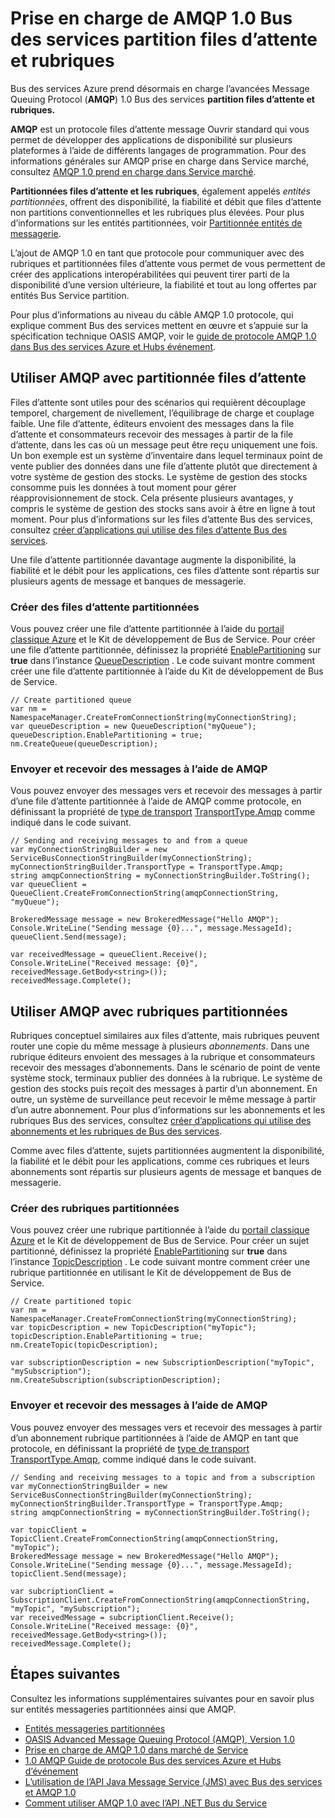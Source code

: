 <properties 
    pageTitle="Prise en charge de AMQP 1.0 Bus des services partition files d’attente et rubriques | Microsoft Azure" 
    description="Découvrez comment utiliser les files d’attente avancé Message Queuing Protocol (AMQP) 1.0 à Service partitionnée et les rubriques." 
    services="service-bus" 
    documentationCenter=".net" 
    authors="hillaryc" 
    manager="timlt" 
    editor=""/>

<tags 
    ms.service="service-bus" 
    ms.workload="na" 
    ms.tgt_pltfrm="na" 
    ms.devlang="multiple" 
    ms.topic="article" 
    ms.date="10/14/2016" 
    ms.author="hillaryc;sethm"/>

# <a name="amqp-10-support-for-service-bus-partitioned-queues-and-topics"></a>Prise en charge de AMQP 1.0 Bus des services partition files d’attente et rubriques 

Bus des services Azure prend désormais en charge l’avancées Message Queuing Protocol (**AMQP**) 1.0 Bus des services **partition files d’attente et rubriques.**

**AMQP** est un protocole files d’attente message Ouvrir standard qui vous permet de développer des applications de disponibilité sur plusieurs plateformes à l’aide de différents langages de programmation. Pour des informations générales sur AMQP prise en charge dans Service marché, consultez [AMQP 1.0 prend en charge dans Service marché](service-bus-amqp-overview.md).

**Partitionnées files d’attente et les rubriques**, également appelés *entités partitionnées*, offrent des disponibilité, la fiabilité et débit que files d’attente non partitions conventionnelles et les rubriques plus élevées. Pour plus d’informations sur les entités partitionnées, voir [Partitionnée entités de messagerie](service-bus-partitioning.md).

L’ajout de AMQP 1.0 en tant que protocole pour communiquer avec des rubriques et partitionnées files d’attente vous permet de vous permettent de créer des applications interopérabilitées qui peuvent tirer parti de la disponibilité d’une version ultérieure, la fiabilité et tout au long offertes par entités Bus Service partition.

Pour plus d’informations au niveau du câble AMQP 1.0 protocole, qui explique comment Bus des services mettent en œuvre et s’appuie sur la spécification technique OASIS AMQP, voir le [guide de protocole AMQP 1.0 dans Bus des services Azure et Hubs événement](service-bus-amqp-protocol-guide.md).    

## <a name="use-amqp-with-partitioned-queues"></a>Utiliser AMQP avec partitionnée files d’attente

Files d’attente sont utiles pour des scénarios qui requièrent découplage temporel, chargement de nivellement, l’équilibrage de charge et couplage faible. Une file d’attente, éditeurs envoient des messages dans la file d’attente et consommateurs recevoir des messages à partir de la file d’attente, dans les cas où un message peut être reçu uniquement une fois. Un bon exemple est un système d’inventaire dans lequel terminaux point de vente publier des données dans une file d’attente plutôt que directement à votre système de gestion des stocks. Le système de gestion des stocks consomme puis les données à tout moment pour gérer réapprovisionnement de stock. Cela présente plusieurs avantages, y compris le système de gestion des stocks sans avoir à être en ligne à tout moment. Pour plus d’informations sur les files d’attente Bus des services, consultez [créer d’applications qui utilise des files d’attente Bus des services](service-bus-create-queues.md). 

Une file d’attente partitionnée davantage augmente la disponibilité, la fiabilité et le débit pour les applications, ces files d’attente sont répartis sur plusieurs agents de message et banques de messagerie.     

### <a name="create-partitioned-queues"></a>Créer des files d’attente partitionnées

Vous pouvez créer une file d’attente partitionnée à l’aide du [portail classique Azure][] et le Kit de développement de Bus de Service. Pour créer une file d’attente partitionnée, définissez la propriété [EnablePartitioning](https://msdn.microsoft.com/library/azure/microsoft.servicebus.messaging.queuedescription.enablepartitioning.aspx) sur **true** dans l’instance [QueueDescription](https://msdn.microsoft.com/library/azure/microsoft.servicebus.messaging.queuedescription.aspx) . Le code suivant montre comment créer une file d’attente partitionnée à l’aide du Kit de développement de Bus de Service. 
 
```
// Create partitioned queue
var nm = NamespaceManager.CreateFromConnectionString(myConnectionString);
var queueDescription = new QueueDescription("myQueue");
queueDescription.EnablePartitioning = true;
nm.CreateQueue(queueDescription);
```

### <a name="send-and-receive-messages-using-amqp"></a>Envoyer et recevoir des messages à l’aide de AMQP

Vous pouvez envoyer des messages vers et recevoir des messages à partir d’une file d’attente partitionnée à l’aide de AMQP comme protocole, en définissant la propriété de [type de transport](https://msdn.microsoft.com/library/azure/microsoft.servicebus.servicebusconnectionstringbuilder.transporttype.aspx) [TransportType.Amqp](https://msdn.microsoft.com/library/azure/microsoft.servicebus.messaging.transporttype.aspx) comme indiqué dans le code suivant.  

```
// Sending and receiving messages to and from a queue
var myConnectionStringBuilder = new ServiceBusConnectionStringBuilder(myConnectionString);
myConnectionStringBuilder.TransportType = TransportType.Amqp;
string amqpConnectionString = myConnectionStringBuilder.ToString();
var queueClient = QueueClient.CreateFromConnectionString(amqpConnectionString, "myQueue");

BrokeredMessage message = new BrokeredMessage("Hello AMQP");
Console.WriteLine("Sending message {0}...", message.MessageId);
queueClient.Send(message);

var receivedMessage = queueClient.Receive();
Console.WriteLine("Received message: {0}", receivedMessage.GetBody<string>());
receivedMessage.Complete();
```

## <a name="use-amqp-with-partitioned-topics"></a>Utiliser AMQP avec rubriques partitionnées

Rubriques conceptuel similaires aux files d’attente, mais rubriques peuvent router une copie du même message à plusieurs *abonnements*. Dans une rubrique éditeurs envoient des messages à la rubrique et consommateurs recevoir des messages d’abonnements. Dans le scénario de point de vente système stock, terminaux publier des données à la rubrique. Le système de gestion des stocks puis reçoit des messages à partir d’un abonnement. En outre, un système de surveillance peut recevoir le même message à partir d’un autre abonnement. Pour plus d’informations sur les abonnements et les rubriques Bus des services, consultez [créer d’applications qui utilise des abonnements et les rubriques de Bus des services](service-bus-create-topics-subscriptions.md). 

Comme avec files d’attente, sujets partitionnées augmentent la disponibilité, la fiabilité et le débit pour les applications, comme ces rubriques et leurs abonnements sont répartis sur plusieurs agents de message et banques de messagerie. 

### <a name="create-partitioned-topics"></a>Créer des rubriques partitionnées

Vous pouvez créer une rubrique partitionnée à l’aide du [portail classique Azure][] et le Kit de développement de Bus de Service. Pour créer un sujet partitionné, définissez la propriété [EnablePartitioning](https://msdn.microsoft.com/library/azure/microsoft.servicebus.messaging.topicdescription.enablepartitioning.aspx) sur **true** dans l’instance [TopicDescription](https://msdn.microsoft.com/library/azure/microsoft.servicebus.messaging.topicdescription.aspx) . Le code suivant montre comment créer une rubrique partitionnée en utilisant le Kit de développement de Bus de Service.
    
```
// Create partitioned topic
var nm = NamespaceManager.CreateFromConnectionString(myConnectionString);
var topicDescription = new TopicDescription("myTopic");
topicDescription.EnablePartitioning = true;
nm.CreateTopic(topicDescription);

var subscriptionDescription = new SubscriptionDescription("myTopic", "mySubscription");
nm.CreateSubscription(subscriptionDescription);
```

### <a name="send-and-receive-messages-using-amqp"></a>Envoyer et recevoir des messages à l’aide de AMQP

Vous pouvez envoyer des messages vers et recevoir des messages à partir d’un abonnement rubrique partitionnées à l’aide de AMQP en tant que protocole, en définissant la propriété de [type de transport](https://msdn.microsoft.com/library/azure/microsoft.servicebus.servicebusconnectionstringbuilder.transporttype.aspx) [TransportType.Amqp](https://msdn.microsoft.com/library/azure/microsoft.servicebus.messaging.transporttype.aspx), comme indiqué dans le code suivant.  

```
// Sending and receiving messages to a topic and from a subscription
var myConnectionStringBuilder = new ServiceBusConnectionStringBuilder(myConnectionString);
myConnectionStringBuilder.TransportType = TransportType.Amqp;
string amqpConnectionString = myConnectionStringBuilder.ToString();
    
var topicClient = TopicClient.CreateFromConnectionString(amqpConnectionString, "myTopic");
BrokeredMessage message = new BrokeredMessage("Hello AMQP");
Console.WriteLine("Sending message {0}...", message.MessageId);
topicClient.Send(message);
    
var subcriptionClient = SubscriptionClient.CreateFromConnectionString(amqpConnectionString, "myTopic", "mySubscription");
var receivedMessage = subcriptionClient.Receive();
Console.WriteLine("Received message: {0}", receivedMessage.GetBody<string>());
receivedMessage.Complete();
```

## <a name="next-steps"></a>Étapes suivantes

Consultez les informations supplémentaires suivantes pour en savoir plus sur entités messageries partitionnées ainsi que AMQP.

*    [Entités messageries partitionnées](service-bus-partitioning.md)
*    [OASIS Advanced Message Queuing Protocol (AMQP), Version 1.0](http://docs.oasis-open.org/amqp/core/v1.0/os/amqp-core-complete-v1.0-os.pdf)
*    [Prise en charge de AMQP 1.0 dans marché de Service](service-bus-amqp-overview.md)
*    [1.0 AMQP Guide de protocole Bus des services Azure et Hubs d’événement](service-bus-amqp-protocol-guide.md)
*    [L’utilisation de l’API Java Message Service (JMS) avec Bus des services et AMQP 1.0](service-bus-java-how-to-use-jms-api-amqp.md)
*    [Comment utiliser AMQP 1.0 avec l’API .NET Bus du Service](service-bus-dotnet-advanced-message-queuing.md)

[Portail classique Azure]: http://manage.windowsazure.com
